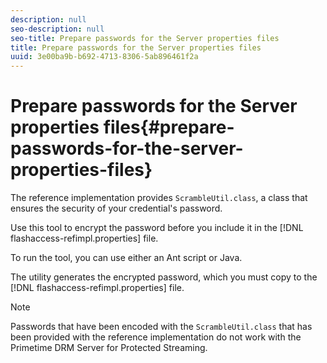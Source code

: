 ```yaml
---
description: null
seo-description: null
seo-title: Prepare passwords for the Server properties files
title: Prepare passwords for the Server properties files
uuid: 3e00ba9b-b692-4713-8306-5ab896461f2a
---
```


# Prepare passwords for the Server properties files{#prepare-passwords-for-the-server-properties-files}

The reference implementation provides `ScrambleUtil.class`, a class that ensures the security of your credential's password. 

  Use this tool to encrypt the password before you include it in the [!DNL flashaccess-refimpl.properties] file.

   To run the tool, you can use either an Ant script or Java.

The utility generates the encrypted password, which you must copy to the [!DNL flashaccess-refimpl.properties] file. 

>[!NOTE]
>
>Passwords that have been encoded with the `ScrambleUtil.class` that has been provided with the reference implementation do not work with the Primetime DRM Server for Protected Streaming.

